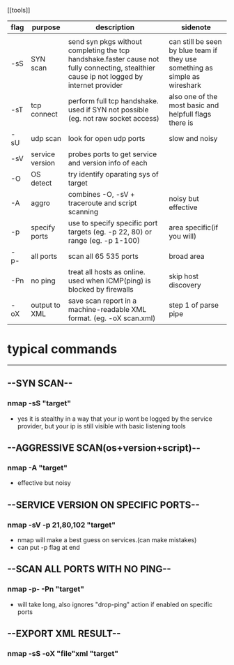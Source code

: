 
[[tools]]

| flag | purpose         | description                                                                                                                               | sidenote                                                                    |
| ---- | --------------- | ----------------------------------------------------------------------------------------------------------------------------------------- | --------------------------------------------------------------------------- |
|      |                 |                                                                                                                                           |                                                                             |
| -sS  | SYN scan        | send syn pkgs without completing the tcp handshake.faster cause not fully connecting, stealthier cause ip not logged by internet provider | can still be seen by blue team if they use something as simple as wireshark |
| -sT  | tcp connect     | perform full tcp handshake. used if SYN not possible (eg. not raw socket access)                                                          | also one of the most basic and helpfull flags there is                      |
| -sU  | udp scan        | look for open udp ports                                                                                                                   | slow and noisy                                                              |
| -sV  | service version | probes ports to get service and version info of each                                                                                      |                                                                             |
| -O   | OS detect       | try identify oparating sys of target                                                                                                      |                                                                             |
| -A   | aggro           | combines -O, -sV + traceroute and script scanning                                                                                         | noisy but effective                                                         |
| -p   | specify ports   | use to specify specific port targets (eg. -p 22, 80) or range (eg. -p 1-100)                                                              | area specific(if you will)                                                  |
| -p-  | all ports       | scan all 65 535 ports                                                                                                                     | broad area                                                                  |
| -Pn  | no ping         | treat all hosts as online. used when ICMP(ping) is blocked by firewalls                                                                   | skip host discovery                                                         |
| -oX  | output to XML   | save scan report in a machine-readable XML format. (eg. -oX scan.xml)                                                                     | step 1 of parse pipe                                                        |

# typical commands
___
## --SYN SCAN--
### nmap -sS "target"
- yes it is stealthy in a way that your ip wont be logged by the service provider, but your ip is still visible with basic listening tools

## --AGGRESSIVE SCAN(os+version+script)--
### nmap -A "target"
- effective but noisy

## --SERVICE VERSION ON SPECIFIC PORTS--
### nmap -sV -p 21,80,102 "target"
- nmap will make a best guess on services.(can make mistakes)
- can put -p flag at end

## --SCAN ALL PORTS WITH NO PING--
### nmap -p- -Pn "target"
- will take long, also ignores "drop-ping" action if enabled on specific ports

## --EXPORT XML RESULT--
### nmap -sS -oX "file"xml "target"
